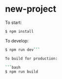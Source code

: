 # new-project

To start:

```bash
$ npm install
```

To develop:

```bash
$ npm run dev```

To build for production:

```bash
$ npm run build
```

